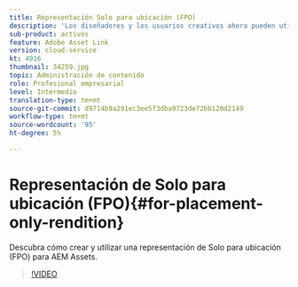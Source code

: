 ```yaml
---
title: Representación Solo para ubicación (FPO)
description: 'Los diseñadores y los usuarios creativos ahora pueden utilizar los recursos de Adobe Experience Manager en sus aplicaciones de escritorio favoritas de Adobe Creative Cloud. La extensión Adobe Asset Link para Adobe Creative Cloud Enterprise amplía la capacidad para buscar, examinar, ordenar, previsualizar, cargar recursos, retirar, modificar, registrar y ver metadatos de recursos de AEM en herramientas de Creative Cloud como Adobe Photoshop, InDesign e Illustrator. '
sub-product: activos
feature: Adobe Asset Link
version: cloud-service
kt: 4916
thumbnail: 34259.jpg
topic: Administración de contenido
role: Profesional empresarial
level: Intermedio
translation-type: tm+mt
source-git-commit: d9714b9a291ec3ee5f3dba9723de72bb120d2149
workflow-type: tm+mt
source-wordcount: '95'
ht-degree: 5%

---
```



# Representación de Solo para ubicación (FPO){#for-placement-only-rendition}

Descubra cómo crear y utilizar una representación de Solo para ubicación (FPO) para AEM Assets.

>[!VIDEO](https://video.tv.adobe.com/v/34259/?quality=12)